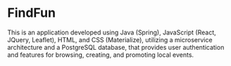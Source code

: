 # FindFun
This is an application developed using Java (Spring), JavaScript (React, JQuery, Leaflet), HTML, and CSS (Materialize), utilizing a microservice architecture and a PostgreSQL database, that provides user authentication and features for browsing, creating, and promoting local events.
